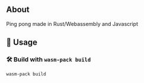 ## About

Ping pong made in Rust/Webassembly and Javascript

## 🚴 Usage

### 🛠️ Build with `wasm-pack build`

```
wasm-pack build
```

